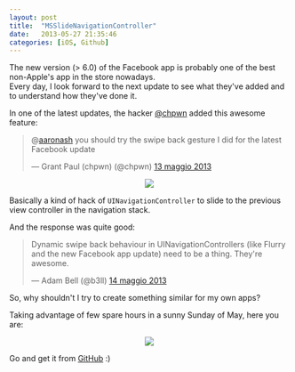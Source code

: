 ```yaml
---
layout: post
title:  "MSSlideNavigationController"
date:   2013-05-27 21:35:46
categories: [iOS, Github]
---
```


The new version (> 6.0) of the Facebook app is probably one of the best non-Apple's app in the store nowadays.  
Every day, I look forward to the next update to see what they've added and to understand how they've done it.

In one of the latest updates, the hacker [@chpwn](https://twitter.com/chpwn) added this awesome feature:

<blockquote class="twitter-tweet" lang="it"><p>@<a href="https://twitter.com/aaronash">aaronash</a> you should try the swipe back gesture I did for the latest Facebook update</p>&mdash; Grant Paul (chpwn) (@chpwn) <a href="https://twitter.com/chpwn/status/334061769364492289">13 maggio 2013</a></blockquote>
<script async src="//platform.twitter.com/widgets.js" charset="utf-8"></script>

<p align="center"><img src='https://raw.github.com/MarcoSero/MSSlideNavigationController/master/MSSlideControllerDemo/facebook.jpg' /></p>

Basically a kind of hack of `UINavigationController` to slide to the previous view controller in the navigation stack.

And the response was quite good:

<blockquote class="twitter-tweet" lang="it"><p>Dynamic swipe back behaviour in UINavigationControllers (like Flurry and the new Facebook app update) need to be a thing. They're awesome.</p>&mdash; Adam Bell (@b3ll) <a href="https://twitter.com/b3ll/status/334291351829110784">14 maggio 2013</a></blockquote>
<script async src="//platform.twitter.com/widgets.js" charset="utf-8"></script>

So, why shouldn't I try to create something similar for my own apps?  

Taking advantage of few spare hours in a sunny Sunday of May, here you are:

<p align="center"><img src='https://raw.github.com/MarcoSero/MSSlideNavigationController/master/MSSlideControllerDemo/animation.gif' /></p>

Go and get it from [GitHub](https://github.com/MarcoSero/MSSlideNavigationController) :)